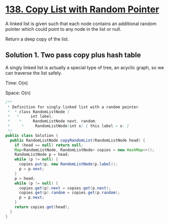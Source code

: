 # [138. Copy List with Random Pointer](https://leetcode.com/problems/copy-list-with-random-pointer/)

A linked list is given such that each node contains an additional random pointer which could point to any node in the list or null.

Return a deep copy of the list.

## Solution 1. Two pass copy plus hash table

A singly linked list is actually a special type of tree, an acyclic graph, so we can traverse the list safely. 

Time: O(n)

Space: O(n)

```java
/**
 * Definition for singly-linked list with a random pointer.
 *  * class RandomListNode {
 *   *     int label;
 *    *     RandomListNode next, random;
 *     *     RandomListNode(int x) { this.label = x; }
 */
public class Solution {
  public RandomListNode copyRandomList(RandomListNode head) {
    if (head == null) return null;
    Map<RandomListNode, RandomListNode> copies = new HashMap<>();
    RandomListNode p = head;
    while (p != null) {
      copies.put(p, new RandomListNode(p.label));
      p = p.next;
    }
    p = head;
    while (p != null) {
      copies.get(p).next = copies.get(p.next);
      copies.get(p).random = copies.get(p.random);
      p = p.next;
    }
    return copies.get(head);
  }
}
```
